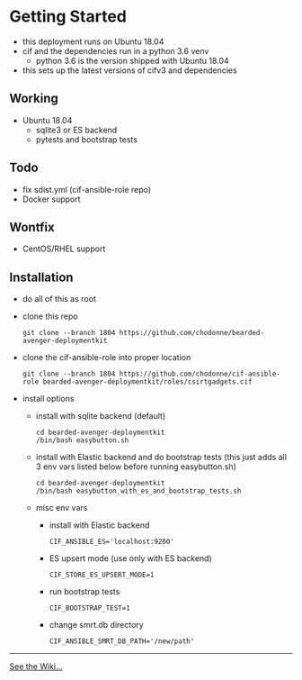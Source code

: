 # Getting Started

* this deployment runs on Ubuntu 18.04
* cif and the dependencies run in a python 3.6 venv
  * python 3.6 is the version shipped with Ubuntu 18.04
* this sets up the latest versions of cifv3 and dependencies

## Working

* Ubuntu 18.04
  * sqlite3 or ES backend
  * pytests and bootstrap tests

## Todo

* fix sdist.yml (cif-ansible-role repo)
* Docker support

## Wontfix

* CentOS/RHEL support

## Installation

* do all of this as root

* clone this repo

      git clone --branch 1804 https://github.com/chodonne/bearded-avenger-deploymentkit

* clone the cif-ansible-role into proper location

      git clone --branch 1804 https://github.com/chodonne/cif-ansible-role bearded-avenger-deploymentkit/roles/csirtgadgets.cif

* install options

  * install with sqlite backend (default)

        cd bearded-avenger-deploymentkit
        /bin/bash easybutton.sh

  * install with Elastic backend and do bootstrap tests (this just adds all 3 env vars listed below before running easybutton.sh)

        cd bearded-avenger-deploymentkit
        /bin/bash easybutton_with_es_and_bootstrap_tests.sh

  * misc env vars

    * install with Elastic backend

          CIF_ANSIBLE_ES='localhost:9200'

    * ES upsert mode (use only with ES backend)

          CIF_STORE_ES_UPSERT_MODE=1

    * run bootstrap tests

          CIF_BOOTSTRAP_TEST=1

    * change smrt.db directory

          CIF_ANSIBLE_SMRT_DB_PATH='/new/path'

---

[See the Wiki...](https://github.com/csirtgadgets/bearded-avenger-deploymentkit/wiki)
